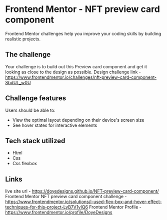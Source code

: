 # Frontend Mentor - NFT preview card component

Frontend Mentor challenges help you improve your coding skills by building realistic projects.

## The challenge

Your challenge is to build out this Preview card component  and get it looking as close to the design as possible.
 Design challenge link - https://www.frontendmentor.io/challenges/nft-preview-card-component-SbdUL_w0U


## Challenge features

Users should be able to:

- View the optimal layout depending on their device's screen size
- See hover states for interactive elements

## Tech stack utilized

- Html
- Css
- Css flexbox

## Links
 live site url - https://doyedesigns.github.io/NFT-preview-card-component/
 Frontend Mentor NFT preview card component challenge - https://www.frontendmentor.io/solutions/i-used-flex-box-and-hover-effect-techniques-for-this-project-LyB7V1vIQ6
 Frontend Mentor Profile - https://www.frontendmentor.io/profile/DoyeDesigns